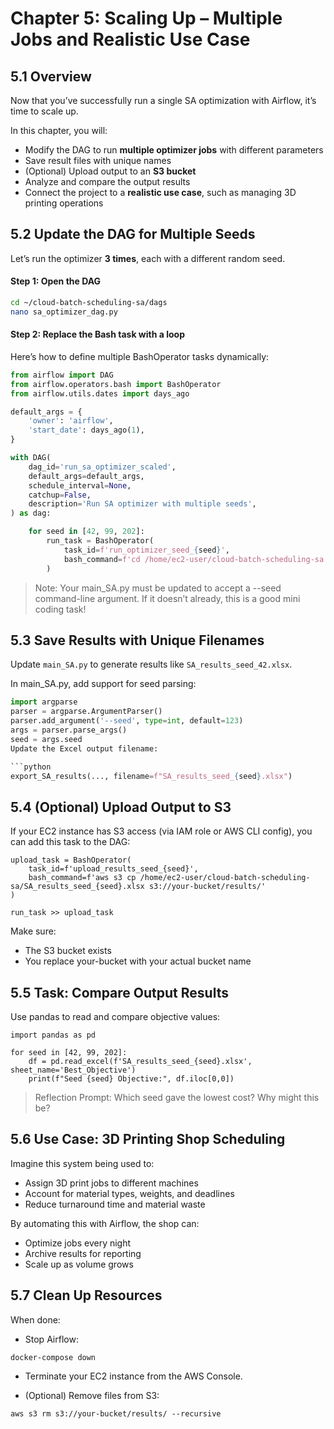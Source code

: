# Chapter 5: Scaling Up – Multiple Jobs and Realistic Use Case

## 5.1 Overview

Now that you’ve successfully run a single SA optimization with Airflow, it’s time to scale up.

In this chapter, you will:
- Modify the DAG to run **multiple optimizer jobs** with different parameters
- Save result files with unique names
- (Optional) Upload output to an **S3 bucket**
- Analyze and compare the output results
- Connect the project to a **realistic use case**, such as managing 3D printing operations

## 5.2 Update the DAG for Multiple Seeds

Let’s run the optimizer **3 times**, each with a different random seed.

#### Step 1: Open the DAG

```bash
cd ~/cloud-batch-scheduling-sa/dags
nano sa_optimizer_dag.py
```

#### Step 2: Replace the Bash task with a loop
Here’s how to define multiple BashOperator tasks dynamically:

```python
from airflow import DAG
from airflow.operators.bash import BashOperator
from airflow.utils.dates import days_ago

default_args = {
    'owner': 'airflow',
    'start_date': days_ago(1),
}

with DAG(
    dag_id='run_sa_optimizer_scaled',
    default_args=default_args,
    schedule_interval=None,
    catchup=False,
    description='Run SA optimizer with multiple seeds',
) as dag:

    for seed in [42, 99, 202]:
        run_task = BashOperator(
            task_id=f'run_optimizer_seed_{seed}',
            bash_command=f'cd /home/ec2-user/cloud-batch-scheduling-sa && python3 sa_core/main_SA.py --seed {seed}'
        )
```
> Note: Your main_SA.py must be updated to accept a --seed command-line argument. If it doesn’t already, this is a good mini coding task!

## 5.3 Save Results with Unique Filenames
Update <code>main_SA.py</code> to generate results like <code>SA_results_seed_42.xlsx</code>.

In main_SA.py, add support for seed parsing:

```python
import argparse
parser = argparse.ArgumentParser()
parser.add_argument('--seed', type=int, default=123)
args = parser.parse_args()
seed = args.seed
Update the Excel output filename:

```python
export_SA_results(..., filename=f"SA_results_seed_{seed}.xlsx")
```

## 5.4 (Optional) Upload Output to S3
If your EC2 instance has S3 access (via IAM role or AWS CLI config), you can add this task to the DAG:

```
upload_task = BashOperator(
    task_id=f'upload_results_seed_{seed}',
    bash_command=f'aws s3 cp /home/ec2-user/cloud-batch-scheduling-sa/SA_results_seed_{seed}.xlsx s3://your-bucket/results/'
)

run_task >> upload_task
```

Make sure:

- The S3 bucket exists
- You replace your-bucket with your actual bucket name

## 5.5 Task: Compare Output Results
Use pandas to read and compare objective values:

```
import pandas as pd

for seed in [42, 99, 202]:
    df = pd.read_excel(f'SA_results_seed_{seed}.xlsx', sheet_name='Best_Objective')
    print(f"Seed {seed} Objective:", df.iloc[0,0])
```
> Reflection Prompt: Which seed gave the lowest cost? Why might this be?

## 5.6 Use Case: 3D Printing Shop Scheduling
Imagine this system being used to:
- Assign 3D print jobs to different machines
- Account for material types, weights, and deadlines
- Reduce turnaround time and material waste

By automating this with Airflow, the shop can:
- Optimize jobs every night
- Archive results for reporting
- Scale up as volume grows

## 5.7 Clean Up Resources
When done:

- Stop Airflow:

```
docker-compose down
```

- Terminate your EC2 instance from the AWS Console.

- (Optional) Remove files from S3:

```
aws s3 rm s3://your-bucket/results/ --recursive
```
